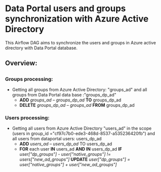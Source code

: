 # Data Portal users and groups synchronization with Azure Active Directory 

This Airflow DAG aims to synchronize the users and groups in Azure active directory with Data Portal database. 

## Overview: 


## 


### Groups processing: 

- Getting all groups from Azure Active Directory: "groups_ad" and all groups from Data Portal data base :"groups_dp_ad"
  - **ADD** *groups_ad – groups_dp_ad* **TO** groups_dp_ad
  - **DELETE**  *groups_dp_ad – groups_ad* **FROM** groups_dp_ad 

### Users processing: 

- Getting all users from Azure Active Directory "users_ad" in the scope (users in group_id ="cf97c7b0-ede3-468d-8537-a535236420fb") and all users from dataportal users:  users_dp_ad 
  - **ADD** *users_ad – users_dp_ad* TO users_dp_ad 
  - **FOR** each user **IN** users_ad **AND IN** users_dp_ad **IF** *user["dp_groups"] - user["native_groups"] != users["new_ad_groups"]* **UPDATE** *user["dp_groups"] = user["native_groups"] + user["new_ad_groups"]*
